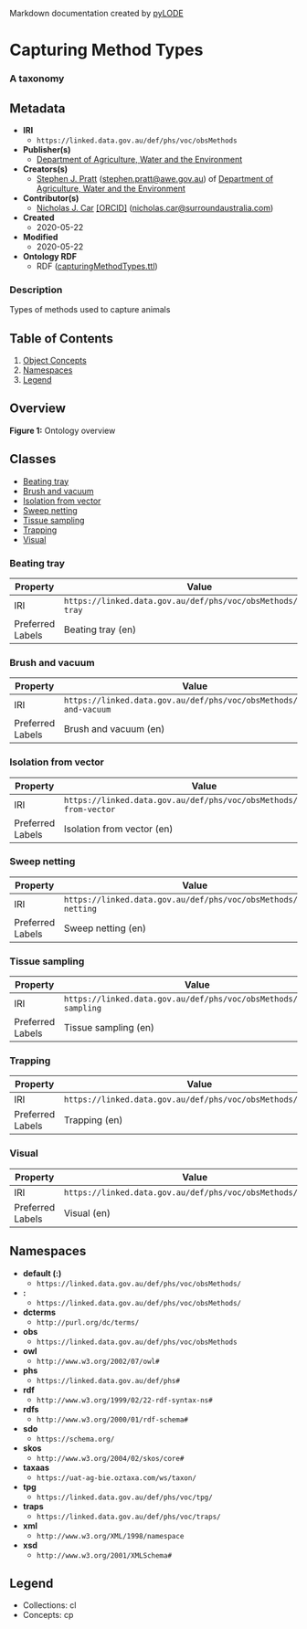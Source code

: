 Markdown documentation created by [pyLODE](http://github.com/rdflib/pyLODE) 

# Capturing Method Types
### A taxonomy

## Metadata
* **IRI**
  * `https://linked.data.gov.au/def/phs/voc/obsMethods`
* **Publisher(s)**
  * [Department of Agriculture, Water and the Environment](https://linked.data.gov.au/org/dawe)
* **Creators(s)**
  * [Stephen J. Pratt](https://linked.data.gov.au/def/phs#stephen)
    (<stephen.pratt@awe.gov.au></a>) of [Department of Agriculture, Water and the Environment](https://www.awe.gov.au/)
* **Contributor(s)**
  * [Nicholas J. Car](http://orcid.org/0000-0002-8742-7730)
    [[ORCID]](http://orcid.org/0000-0002-8742-7730)
    (<nicholas.car@surroundaustralia.com></a>)
* **Created**
  * 2020-05-22
* **Modified**
  * 2020-05-22
* **Ontology RDF**
  * RDF ([capturingMethodTypes.ttl](turtle))
### Description
<p>Types of methods used to capture animals</p>


## Table of Contents
1. [Object Concepts](#concepts)
1. [Namespaces](#namespaces)
1. [Legend](#legend)


## Overview

**Figure 1:** Ontology overview
## Classes
* [Beating tray](https://linked.data.gov.au/def/phs/voc/obsMethods/beating-tray)
* [Brush and vacuum](https://linked.data.gov.au/def/phs/voc/obsMethods/brush-and-vacuum)
* [Isolation from vector](https://linked.data.gov.au/def/phs/voc/obsMethods/isolation-from-vector)
* [Sweep netting](https://linked.data.gov.au/def/phs/voc/obsMethods/sweep-netting)
* [Tissue sampling](https://linked.data.gov.au/def/phs/voc/obsMethods/tissue-sampling)
* [Trapping](https://linked.data.gov.au/def/phs/voc/obsMethods/trapping)
* [Visual](https://linked.data.gov.au/def/phs/voc/obsMethods/visual)

### Beating tray
Property | Value
--- | ---
IRI | `https://linked.data.gov.au/def/phs/voc/obsMethods/beating-tray`
Preferred Labels |Beating tray (en)<br />
### Brush and vacuum
Property | Value
--- | ---
IRI | `https://linked.data.gov.au/def/phs/voc/obsMethods/brush-and-vacuum`
Preferred Labels |Brush and vacuum (en)<br />
### Isolation from vector
Property | Value
--- | ---
IRI | `https://linked.data.gov.au/def/phs/voc/obsMethods/isolation-from-vector`
Preferred Labels |Isolation from vector (en)<br />
### Sweep netting
Property | Value
--- | ---
IRI | `https://linked.data.gov.au/def/phs/voc/obsMethods/sweep-netting`
Preferred Labels |Sweep netting (en)<br />
### Tissue sampling
Property | Value
--- | ---
IRI | `https://linked.data.gov.au/def/phs/voc/obsMethods/tissue-sampling`
Preferred Labels |Tissue sampling (en)<br />
### Trapping
Property | Value
--- | ---
IRI | `https://linked.data.gov.au/def/phs/voc/obsMethods/trapping`
Preferred Labels |Trapping (en)<br />
### Visual
Property | Value
--- | ---
IRI | `https://linked.data.gov.au/def/phs/voc/obsMethods/visual`
Preferred Labels |Visual (en)<br />

## Namespaces
* **default (:)**
  * `https://linked.data.gov.au/def/phs/voc/obsMethods/`
* **:**
  * `https://linked.data.gov.au/def/phs/voc/obsMethods/`
* **dcterms**
  * `http://purl.org/dc/terms/`
* **obs**
  * `https://linked.data.gov.au/def/phs/voc/obsMethods`
* **owl**
  * `http://www.w3.org/2002/07/owl#`
* **phs**
  * `https://linked.data.gov.au/def/phs#`
* **rdf**
  * `http://www.w3.org/1999/02/22-rdf-syntax-ns#`
* **rdfs**
  * `http://www.w3.org/2000/01/rdf-schema#`
* **sdo**
  * `https://schema.org/`
* **skos**
  * `http://www.w3.org/2004/02/skos/core#`
* **taxaas**
  * `https://uat-ag-bie.oztaxa.com/ws/taxon/`
* **tpg**
  * `https://linked.data.gov.au/def/phs/voc/tpg/`
* **traps**
  * `https://linked.data.gov.au/def/phs/voc/traps/`
* **xml**
  * `http://www.w3.org/XML/1998/namespace`
* **xsd**
  * `http://www.w3.org/2001/XMLSchema#`

## Legend
* Collections: cl
* Concepts: cp